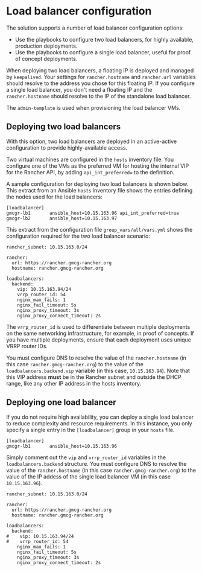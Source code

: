# Load balancer configuration

The solution supports a number of load balancer configuration options:

- Use the playbooks to configure two load balancers, for highly available, production deployments.
- Use the playbooks to configure a single load balancer, useful for proof of concept deployments.

When deploying two load balancers, a floating IP is deployed and managed by `keepalived`. Your settings
for `rancher.hostname` and  `rancher.url` variables should resolve to the address you chose for this floating IP.
If you configure a single load balancer, you don't need a floating IP and the `rancher.hostname` should resolve
to the IP of the standalone load balancer.

The `admin-template` is used when provisioning the load balancer VMs.

## Deploying two load balancers

With this option, two load balancers are deployed in an active-active configuration to provide highly-available access.


Two virtual machines are configured in the `hosts` inventory file. You configure one of the VMs as the preferred VM
for hosting the internal VIP for the Rancher API, by adding `api_int_preferred=` to the definition.


A sample configuration for deploying two load balancers is shown below. This extract from an Ansible `hosts`
inventory file shows the entries defining the nodes used for the load balancers:

```
[loadbalancer]
gmcgr-lb1       ansible_host=10.15.163.96 api_int_preferred=true
gmcgr-lb2       ansible_host=10.15.163.97
```



This extract from the configuration file `group_vars/all/vars.yml` shows the configuration required for
the two load balancer scenario:

```
rancher_subnet: 10.15.163.0/24

rancher:
  url: https://rancher.gmcg-rancher.org
  hostname: rancher.gmcg-rancher.org

loadbalancers:
  backend:
    vip: 10.15.163.94/24
    vrrp_router_id: 54
    nginx_max_fails: 1
    nginx_fail_timeout: 5s
    nginx_proxy_timeout: 3s
    nginx_proxy_connect_timeout: 2s
```



The `vrrp_router_id` is used to differentiate between multiple deployments
on the same networking infrastructure, for example, in proof of concepts. If you have multiple deployments, ensure that
each deployment uses unique VRRP router IDs.

You must configure DNS to resolve the value of the `rancher.hostname` (in this case `rancher.gmcg-rancher.org`)
to the value of the `loadbalancers.backend.vip` variable (in this case, `10.15.163.94`). Note that this VIP
address **must** be in the Rancher subnet and outside the DHCP range, like any other IP address in the hosts inventory.


## Deploying one load balancer

If you do not require high availability, you can deploy a single load balancer to reduce complexity and resource
requirements. In this instance, you only specify a single entry in the `[loadbalancer]` group in your `hosts` file.

```
[loadbalancer]
gmcgr-lb1       ansible_host=10.15.163.96
```

Simply comment out the `vip` and `vrrp_router_id` variables in
the `loadbalancers.backend` structure. You must configure DNS to resolve the value of the `rancher.hostname`
(in this case `rancher.gmcg-rancher.org`) to the value of the IP addess of the single load balancer VM (in this case
`10.15.163.96`).

```
rancher_subnet: 10.15.163.0/24

rancher:
  url: https://rancher.gmcg-rancher.org
  hostname: rancher.gmcg-rancher.org

loadbalancers:
  backend:
#    vip: 10.15.163.94/24
#    vrrp_router_id: 54
    nginx_max_fails: 1
    nginx_fail_timeout: 5s
    nginx_proxy_timeout: 3s
    nginx_proxy_connect_timeout: 2s
```




